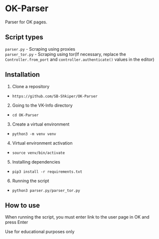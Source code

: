 # OK-Parser
Parser for OK pages. 
## Script types
```parser.py``` - Scraping using proxies  
```parser_tor.py``` - Scraping using tor(If necessary, replace the ```Controller.from_port``` and ```controller.authenticate()``` values in the editor)  
## Installation
1. Clone a repository  
- ```https://github.com/SB-Shkiper/OK-Parser```  
2. Going to the VK-Info directory  
- ```cd OK-Parser```  
3. Create a virtual environment
- ```python3 -m venv venv```
4. Virtual environment activation
- ```source venv/bin/activate```
5. Installing dependencies
- ```pip3 install -r requirements.txt```
6. Running the script  
- ```python3 parser.py/parser_tor.py```
## How to use
When running the script, you must enter link to the user page in OK and press Enter  

Use for educational purposes only  
